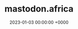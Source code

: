 ---
layout: server
title:  mastodon.africa
date:   2023-01-03 00:00:00 +0000
country: za
country_name: South Africa
continent: africa
description: Mastodon.Africa is run by South Africans, for South Africans.
banner: https://dcqyd8zoiugq7.cloudfront.net/site_uploads/files/000/000/001/@1x/5a7b7505e6bd55b0.png
users: 23
statuses: 858
---